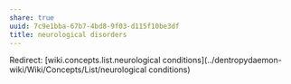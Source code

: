 ```yaml
---
share: true
uuid: 7c9e1bba-67b7-4bd8-9f03-d115f10be3df
title: neurological disorders
---
```

Redirect: [wiki.concepts.list.neurological conditions](../dentropydaemon-wiki/Wiki/Concepts/List/neurological conditions)